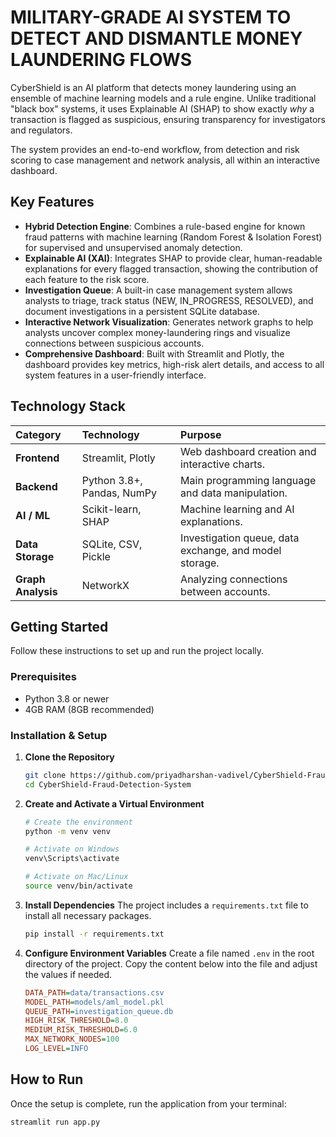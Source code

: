 # MILITARY-GRADE AI SYSTEM TO DETECT AND DISMANTLE MONEY LAUNDERING FLOWS

CyberShield is an AI platform that detects money laundering using an ensemble of machine learning models and a rule engine. Unlike traditional "black box" systems, it uses Explainable AI (SHAP) to show exactly *why* a transaction is flagged as suspicious, ensuring transparency for investigators and regulators.

The system provides an end-to-end workflow, from detection and risk scoring to case management and network analysis, all within an interactive dashboard.

## Key Features

- **Hybrid Detection Engine**: Combines a rule-based engine for known fraud patterns with machine learning (Random Forest & Isolation Forest) for supervised and unsupervised anomaly detection.
- **Explainable AI (XAI)**: Integrates SHAP to provide clear, human-readable explanations for every flagged transaction, showing the contribution of each feature to the risk score.
- **Investigation Queue**: A built-in case management system allows analysts to triage, track status (NEW, IN_PROGRESS, RESOLVED), and document investigations in a persistent SQLite database.
- **Interactive Network Visualization**: Generates network graphs to help analysts uncover complex money-laundering rings and visualize connections between suspicious accounts.
- **Comprehensive Dashboard**: Built with Streamlit and Plotly, the dashboard provides key metrics, high-risk alert details, and access to all system features in a user-friendly interface.


## Technology Stack

| Category      | Technology                               | Purpose                                                    |
| :------------ | :--------------------------------------- | :--------------------------------------------------------- |
| **Frontend** | Streamlit, Plotly                        | Web dashboard creation and interactive charts.          |
| **Backend** | Python 3.8+, Pandas, NumPy               | Main programming language and data manipulation.  |
| **AI / ML** | Scikit-learn, SHAP                       | Machine learning and AI explanations.               |
| **Data Storage**| SQLite, CSV, Pickle                      | Investigation queue, data exchange, and model storage.|
| **Graph Analysis**| NetworkX                                 | Analyzing connections between accounts.                 |

## Getting Started

Follow these instructions to set up and run the project locally.

### Prerequisites
- Python 3.8 or newer 
- 4GB RAM (8GB recommended)

### Installation & Setup

1.  **Clone the Repository**
    ```bash
    git clone https://github.com/priyadharshan-vadivel/CyberShield-Fraud-Detection-System.git
    cd CyberShield-Fraud-Detection-System
    ```

2.  **Create and Activate a Virtual Environment**
    ```bash
    # Create the environment
    python -m venv venv

    # Activate on Windows
    venv\Scripts\activate

    # Activate on Mac/Linux
    source venv/bin/activate
    ```

3.  **Install Dependencies**
    The project includes a `requirements.txt` file to install all necessary packages.
    ```bash
    pip install -r requirements.txt
    ```

4.  **Configure Environment Variables**
    Create a file named `.env` in the root directory of the project. Copy the content below into the file and adjust the values if needed.
    ```ini
    DATA_PATH=data/transactions.csv
    MODEL_PATH=models/aml_model.pkl
    QUEUE_PATH=investigation_queue.db
    HIGH_RISK_THRESHOLD=8.0
    MEDIUM_RISK_THRESHOLD=6.0
    MAX_NETWORK_NODES=100
    LOG_LEVEL=INFO
    ```

## How to Run

Once the setup is complete, run the application from your terminal:
```bash
streamlit run app.py
